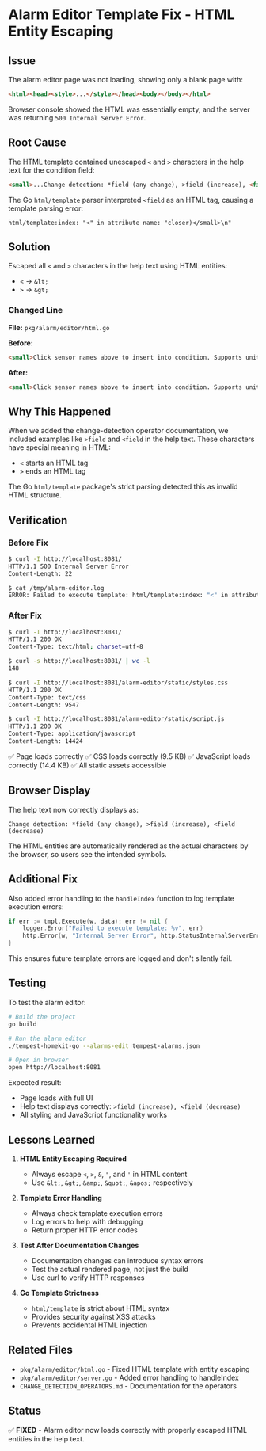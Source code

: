 # Alarm Editor Template Fix - HTML Entity Escaping

## Issue
The alarm editor page was not loading, showing only a blank page with:
```html
<html><head><style>...</style></head><body></body></html>
```

Browser console showed the HTML was essentially empty, and the server was returning `500 Internal Server Error`.

## Root Cause
The HTML template contained unescaped `<` and `>` characters in the help text for the condition field:

```html
<small>...Change detection: *field (any change), >field (increase), <field (decrease)...</small>
```

The Go `html/template` parser interpreted `<field` as an HTML tag, causing a template parsing error:
```
html/template:index: "<" in attribute name: "closer)</small>\n"
```

## Solution
Escaped all `<` and `>` characters in the help text using HTML entities:
- `<` → `&lt;`
- `>` → `&gt;`

### Changed Line
**File:** `pkg/alarm/editor/html.go`

**Before:**
```html
<small>Click sensor names above to insert into condition. Supports units: 80F or 26.7C (temp), 25mph or 11.2m/s (wind). Change detection: *field (any change), >field (increase), <field (decrease). Examples: temperature > 85F, *lightning_count (any strike), >rain_rate (rain increasing), <lightning_distance (lightning closer)</small>
```

**After:**
```html
<small>Click sensor names above to insert into condition. Supports units: 80F or 26.7C (temp), 25mph or 11.2m/s (wind). Change detection: *field (any change), &gt;field (increase), &lt;field (decrease). Examples: temperature &gt; 85F, *lightning_count (any strike), &gt;rain_rate (rain increasing), &lt;lightning_distance (lightning closer)</small>
```

## Why This Happened
When we added the change-detection operator documentation, we included examples like `>field` and `<field` in the help text. These characters have special meaning in HTML:
- `<` starts an HTML tag
- `>` ends an HTML tag

The Go `html/template` package's strict parsing detected this as invalid HTML structure.

## Verification

### Before Fix
```bash
$ curl -I http://localhost:8081/
HTTP/1.1 500 Internal Server Error
Content-Length: 22

$ cat /tmp/alarm-editor.log
ERROR: Failed to execute template: html/template:index: "<" in attribute name: "closer)</small>
```

### After Fix
```bash
$ curl -I http://localhost:8081/
HTTP/1.1 200 OK
Content-Type: text/html; charset=utf-8

$ curl -s http://localhost:8081/ | wc -l
148

$ curl -I http://localhost:8081/alarm-editor/static/styles.css
HTTP/1.1 200 OK
Content-Type: text/css
Content-Length: 9547

$ curl -I http://localhost:8081/alarm-editor/static/script.js
HTTP/1.1 200 OK
Content-Type: application/javascript
Content-Length: 14424
```

✅ Page loads correctly
✅ CSS loads correctly (9.5 KB)
✅ JavaScript loads correctly (14.4 KB)
✅ All static assets accessible

## Browser Display
The help text now correctly displays as:
```
Change detection: *field (any change), >field (increase), <field (decrease)
```

The HTML entities are automatically rendered as the actual characters by the browser, so users see the intended symbols.

## Additional Fix
Also added error handling to the `handleIndex` function to log template execution errors:

```go
if err := tmpl.Execute(w, data); err != nil {
    logger.Error("Failed to execute template: %v", err)
    http.Error(w, "Internal Server Error", http.StatusInternalServerError)
}
```

This ensures future template errors are logged and don't silently fail.

## Testing
To test the alarm editor:
```bash
# Build the project
go build

# Run the alarm editor
./tempest-homekit-go --alarms-edit tempest-alarms.json

# Open in browser
open http://localhost:8081
```

Expected result: 
- Page loads with full UI
- Help text displays correctly: `>field (increase), <field (decrease)`
- All styling and JavaScript functionality works

## Lessons Learned

1. **HTML Entity Escaping Required**
   - Always escape `<`, `>`, `&`, `"`, and `'` in HTML content
   - Use `&lt;`, `&gt;`, `&amp;`, `&quot;`, `&apos;` respectively

2. **Template Error Handling**
   - Always check template execution errors
   - Log errors to help with debugging
   - Return proper HTTP error codes

3. **Test After Documentation Changes**
   - Documentation changes can introduce syntax errors
   - Test the actual rendered page, not just the build
   - Use curl to verify HTTP responses

4. **Go Template Strictness**
   - `html/template` is strict about HTML syntax
   - Provides security against XSS attacks
   - Prevents accidental HTML injection

## Related Files
- `pkg/alarm/editor/html.go` - Fixed HTML template with entity escaping
- `pkg/alarm/editor/server.go` - Added error handling to handleIndex
- `CHANGE_DETECTION_OPERATORS.md` - Documentation for the operators

## Status
✅ **FIXED** - Alarm editor now loads correctly with properly escaped HTML entities in the help text.
